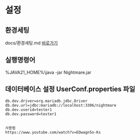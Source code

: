 
# 설정


## 환경세팅 
docs/환경세팅.md   [바로가기](https://github.com/zaruous/Nightmare/blob/main/docs/%ED%99%98%EA%B2%BD%EC%84%A4%EC%A0%95.md)

## 실행명령어
%JAVA21_HOME%\java -jar Nightmare.jar




## 데이터베이스 설정 UserConf.properties 파일
```
db.dev.driver=org.mariadb.jdbc.Driver
db.dev.url=jdbc:mariadb://localhost:3306/nightmare
db.dev.userid=tester1
db.dev.password=tester1


사용법
https://www.youtube.com/watch?v=EOwagn5o-Ks
